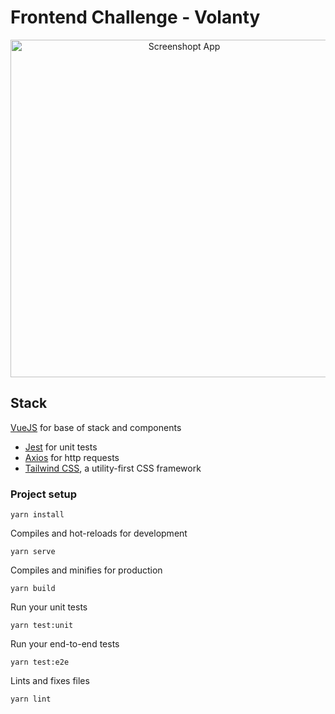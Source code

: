 # Frontend Challenge - Volanty

<div style="text-align:center"><img width="540" alt="Screenshopt App" src="https://user-images.githubusercontent.com/1155694/69978285-f4d9eb80-150a-11ea-8af9-e46e5d957a38.png"></div>

## Stack
[VueJS](https://vuejs.org/) for base of stack and components
- [Jest](https://github.com/axios/axios) for unit tests
- [Axios](https://jestjs.io/) for http requests
- [Tailwind CSS](https://tailwindcss.com/), a utility-first CSS framework

### Project setup
```
yarn install
```

Compiles and hot-reloads for development
```
yarn serve
```

Compiles and minifies for production
```
yarn build
```

Run your unit tests
```
yarn test:unit
```

Run your end-to-end tests
```
yarn test:e2e
```

Lints and fixes files
```
yarn lint
```